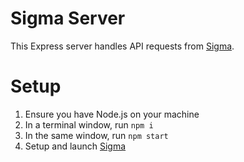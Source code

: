 # Sigma Server
This Express server handles API requests from [Sigma](https://github.com/farazsfh/sigma/).

# Setup
1. Ensure you have Node.js on your machine
2. In a terminal window, run `npm i`
3. In the same window, run `npm start`
4. Setup and launch [Sigma](https://github.com/farazsfh/sigma/)
